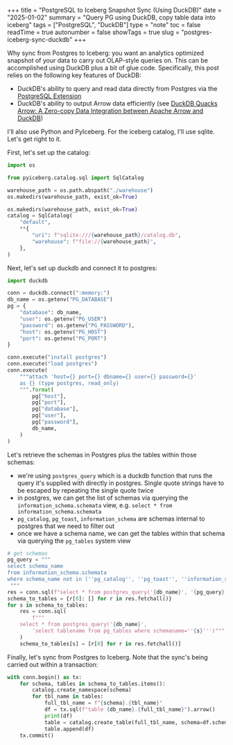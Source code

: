 +++
title = "PostgreSQL to Iceberg Snapshot Sync (Using DuckDB)"
date = "2025-01-02"
summary = "Query PG using DuckDB, copy table data into iceberg"
tags = ["PostgreSQL", "DuckDB"]
type = "note"
toc = false
readTime = true
autonumber = false
showTags = true
slug = "postgres-iceberg-sync-duckdb"
+++

Why sync from Postgres to Iceberg: you want an analytics optimized snapshot of
your data to carry out OLAP-style queries on. This can be accomplished using
DuckDB plus a bit of glue code. Specifically, this post relies on the following
key features of DuckDB:

- DuckDB's ability to query and read data directly from Postgres via the
  [PostgreSQL Extension](https://duckdb.org/docs/extensions/postgres.html)
- DuckDB's ability to output Arrow data efficiently (see
  [DuckDB Quacks Arrow: A Zero-copy Data Integration between Apache Arrow and DuckDB](https://duckdb.org/2021/12/03/duck-arrow.html))

I'll also use Python and PyIceberg. For the iceberg catalog, I'll use sqlite.
Let's get right to it.

First, let's set up the catalog:

```python
import os

from pyiceberg.catalog.sql import SqlCatalog

warehouse_path = os.path.abspath("./warehouse")
os.makedirs(warehouse_path, exist_ok=True)

os.makedirs(warehouse_path, exist_ok=True)
catalog = SqlCatalog(
    "default",
    **{
        "uri": f"sqlite:///{warehouse_path}/catalog.db",
        "warehouse": f"file://{warehouse_path}",
    },
)
```

Next, let's set up duckdb and connect it to postgres:

```python
import duckdb

conn = duckdb.connect(":memory:")
db_name = os.getenv("PG_DATABASE")
pg = {
    "database": db_name,
    "user": os.getenv("PG_USER")
    "password": os.getenv("PG_PASSWORD"),
    "host": os.getenv("PG_HOST")
    "port": os.getenv("PG_PORT")
}

conn.execute("install postgres")
conn.execute("load postgres")
conn.execute(
    """attach 'host={} port={} dbname={} user={} password={}'
    as {} (type postgres, read_only)
    """.format(
        pg["host"],
        pg["port"],
        pg["database"],
        pg["user"],
        pg["password"],
        db_name,
    )
)
```

Let's retrieve the schemas in Postgres plus the tables within those schemas:

- we're using `postgres_query` which is a duckdb function that runs the query
  it's supplied with directly in postgres. Single quote strings have to be
  escaped by repeating the single quote twice
- in postgres, we can get the list of schemas via querying the
  `information_schema.schemata` view, e.g.
  `select * from information_schema.schemata`
- `pg_catalog`, `pg_toast`, `information_schema` are schemas internal to
  postgres that we need to filter out
- once we have a schema name, we can get the tables within that schema via
  querying the `pg_tables` system view

```python
# get schemas
pg_query = """
select schema_name
from information_schema.schemata
where schema_name not in (''pg_catalog'', ''pg_toast'', ''information_schema'')
 """
res = conn.sql(f"select * from postgres_query('{db_name}', '{pg_query}')")
schema_to_tables = {r[0]: [] for r in res.fetchall()}
for s in schema_to_tables:
    res = conn.sql(
        f"""
    select * from postgres_query('{db_name}',
        'select tablename from pg_tables where schemaname=''{s}''')"""
    )
    schema_to_tables[s] = [r[0] for r in res.fetchall()]
```

Finally, let's sync from Postgres to Iceberg. Note that the sync's being carried
out within a transaction:

```python
with conn.begin() as tx:
    for schema, tables in schema_to_tables.items():
        catalog.create_namespace(schema)
        for tbl_name in tables:
            full_tbl_name = f"{schema}.{tbl_name}"
            df = tx.sql(f"table {db_name}.{full_tbl_name}").arrow()
            print(df)
            table = catalog.create_table(full_tbl_name, schema=df.schema)
            table.append(df)
    tx.commit()
```
